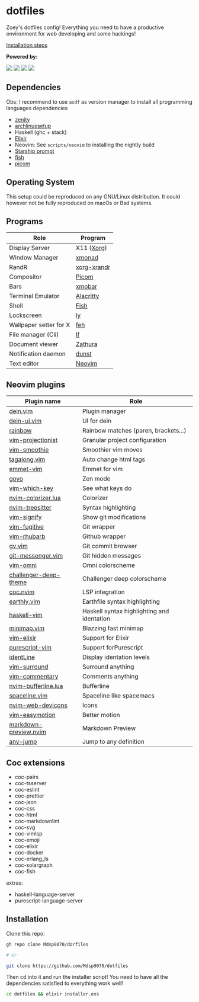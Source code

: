 # dotfiles

Zoey's dotfiles config! Everything you need to have a productive
environment for web developing and some hackings!

[Installation steps](##Installation)

**Powered by:**

![](https://img.shields.io/badge/-Arch-informational?style=for-the-badge&logo=Arch-Linux&logoColor=white&color=1793D1)
![](https://img.shields.io/badge/-Xorg-informational?style=for-the-badge&logo=X.Org&logoColor=white&color=F28834)
![](https://img.shields.io/badge/-Fish-informational?style=for-the-badge&logoColor=white&color=5927E3)
![](https://img.shields.io/badge/-Vim-informational?style=for-the-badge&logo=vim&logoColor=white&color=019733)

## Dependencies

Obs: I recommend to use `asdf` as version manager to install all programming
languages dependencies

- [zenity](https://github.com/GNOME/zenity)
- [archlinuxsetup](https://github.com/Mdsp9070/archlinux-setup)
- Haskell (ghc + stack)
- [Elixir](https://elixir-lang.org/install.html)
- Neovim: See `scripts/neovim` to installing the nightly build
- [Starship prompt](https://starship.rs/)
- [fish](https://github.com/fish-shell/fish-shell)
- [picom](https://github.com/yshui/picom)

## Operating System

This setup could be reproduced on any GNU/Linux distribution.
It could however not be fully reproduced on macOs or Bsd systems.

## Programs

| Role  | Program |
| ------------- | ------------- |
| Display Server  | X11 ([Xorg](https://wiki.archlinux.org/index.php/Xorg)) |
| Window Manager  | [xmonad](https://xmonad.org/)  |
|RandR | [xorg-xrandr](https://www.archlinux.org/packages/?name=xorg-xrandr)|
|Compositor | [Picom](https://github.com/yshui/picom)|
| Bars | [xmobar](https://hackage.haskell.org/package/xmobar)|
|Terminal Emulator | [Alacritty](https://github.com/alacritty/alacritty)|
| Shell | [Fish](https://github.com/fish-shell/fish-shell)|
| Lockscreen | [ly](https://github.com/nullgemm/ly)|
| Wallpaper setter for X | [feh](https://wiki.archlinux.org/index.php/feh)|
| File manager (Cli) | [lf](https://github.com/gokcehan/lf/) |
| Document viewer | [Zathura](https://pwmt.org/projects/zathura/) |
| Notification daemon | [dunst](https://dunst-project.org/) |
| Text editor | [Neovim](https://neovim.io/) |

## Neovim plugins

| Plugin name | Role
| ----------- | ----
| [dein.vim](https://github.com/Shougo/dein.vim) | Plugin manager |
| [dein-ui.vim](https://github.com/wsdjeg/dein-ui.vim) | UI for dein |
| [rainbow](https://github.com/luochen1990/rainbow) | Rainbow matches (paren, brackets...) |
| [vim-projectionist](https://github.com/tpope/vim-projectionist) | Granular project configuration |
| [vim-smoothie](https://github.com/psliwka/vim-smoothie) | Smoothier vim moves |
| [tagalong.vim](https://github.com/AndrewRadev/tagalong.vim) | Auto change html tags |
| [emmet-vim](https://github.com/mattn/emmet-vim) | Emmet for vim |
| [goyo](https://github.com/junegunn/goyo.vim) | Zen mode |
| [vim-which-key](https://github.com/liuchengxu/vim-which-key) | See what keys do |
| [nvim-colorizer.lua](https://github.com/norcalli/nvim-colorizer.lua) | Colorizer |
| [nvim-treesitter](https://github.com/nvim-treesitter/nvim-treesitter) | Syntax highlighting |
| [vim-signify](https://github.com/mhinz/vim-signify) | Show git modifications |
| [vim-fugitive](https://github.com/tpope/vim-fugitive) | Git wrapper |
| [vim-rhubarb](https://github.com/tpope/vim-rhubarb) | Github wrapper |
| [gv.vim](https://github.com/junegunn/gv.vim) | Git commit browser |
| [git-messenger.vim](https://github.com/rhysd/git-messenger.vim) | Git hidden messages |
| [vim-omni](https://github.com/GuiLra/vim-omni/) | Omni colorscheme |
| [challenger-deep-theme](https://github.com/challenger-deep-theme/vim) | Challenger deep colorscheme |
| [coc.nvim](https://github.com/neoclide/coc.nvim) | LSP integration |
| [earthly.vim](https://github.com/earthly/earthly.vim) | Earthfile syntax highlighting |
| [haskell-vim](https://github.com/neovimhaskell/haskell-vim) | Haskell syntax highlighting and identation |
| [minimap.vim](https://github.com/wfxr/minimap.vim) | Blazzing fast minimap |
| [vim-elixir](https://github.com/elixir-editors/vim-elixir) | Support for Elixir |
| [purescript-vim](https://github.com/purescript-contrib/purescript-vim) | Support forPurescript |
| [identLine](https://github.com/Yggdroot/indentLine) | Display identation levels |
| [vim-surround](https://github.com/tpope/vim-surround) | Surround anything |
| [vim-commentary](https://github.com/tpope/vim-commentary) | Comments anything |
| [nvim-bufferline.lua](https://github.com/akinsho/nvim-bufferline.lua) | Bufferline |
| [spaceline.vim](https://github.com/glepnir/spaceline.vim) | Spaceline like spacemacs |
| [nvim-web-devicons](https://github.com/kyazdani42/nvim-web-devicons) | Icons |
| [vim-easymotion](https://github.com/easymotion/vim-easymotion) | Better motion |
| [markdown-preview.nvim](https://github.com/iamcco/markdown-preview.nvim) | Markdown Preview |
| [any-jump](https://github.com/pechorin/any-jump.vim) | Jump to any definition |

## Coc extensions

- coc-pairs
- coc-tsserver
- coc-eslint
- coc-prettier
- coc-json
- coc-css
- coc-html
- coc-markdownlint
- coc-svg
- coc-vimlsp
- coc-emoji
- coc-elixir
- coc-docker
- coc-erlang_ls
- coc-solargraph
- coc-fish

extras:

- haskell-language-server
- purescript-language-server

## Installation

Clone this repo:

```sh
gh repo clone Mdsp9070/dorfiles

# or

git clone https://github.com/Mdsp9070/dotfiles
```

Then cd into it and run the installer script!
You need to have all the dependencies satisfied
to everything work well!

```sh
cd dotfiles && elixir installer.exs
```
